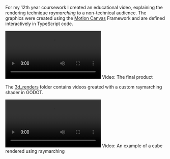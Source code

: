 For my 12th year coursework I created an educational video, explaining the rendering technique *raymarching* to a non-technical audience.
The graphics were created using the [Motion Canvas](https://motioncanvas.io/ "Motion Canvas Website") Framework and are defined interactively in TypeScript code.


![The final product](RaymarchingFinalVideo.mp4)
Video: The final product

The [3d_renders](3d_renders) folder contains videos greated with a custom raymarching shader in GODOT.

![An example of a cube rendered using raymarching](3d_renders/raymarch_v04.mp4)
Video: An example of a cube rendered using raymarching
